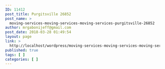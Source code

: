 ```yaml
---
ID: 11412
post_title: Purgitsville 26852
post_name: >
  moving-services-moving-services-moving-services-purgitsville-26852
author: mrgabonijeff@gmail.com
post_date: 2018-03-28 01:49:54
layout: page
link: >
  http://localhost/wordpress/moving-services-moving-services-moving-services-purgitsville-26852/
published: true
tags: [ ]
categories: [ ]
---
```

